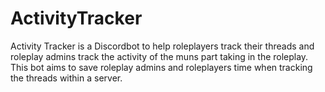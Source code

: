 # ActivityTracker
Activity Tracker is a Discordbot to help roleplayers track their threads and roleplay admins track the activity of the muns part taking in the roleplay. This bot aims to save roleplay admins and roleplayers time when tracking the threads within a server.
